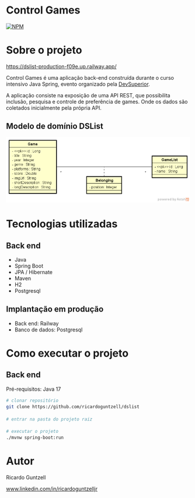 # Control Games
[![NPM](https://img.shields.io/npm/l/react)](https://github.com/devsuperior/sds1-wmazoni/blob/master/LICENSE)

# Sobre o projeto

https://dslist-production-f09e.up.railway.app/

Control Games é uma aplicação back-end construída durante o curso intensivo Java Spring, evento organizado pela [DevSuperior](https://devsuperior.com "Site da DevSuperior").

A aplicação consiste na exposição de uma API REST, 
que possibilita inclusão, pesquisa e controle de preferência de games.
Onde os dados são coletados inicialmente pela própria API.

## Modelo de domínio DSList

<img src="src/main/resources/img/dslist-domain-model.png" alt="Modelo Conceitual">

# Tecnologias utilizadas
## Back end
- Java
- Spring Boot
- JPA / Hibernate
- Maven
- H2
- Postgresql

## Implantação em produção
- Back end: Railway
- Banco de dados: Postgresql

# Como executar o projeto

## Back end
Pré-requisitos: Java 17

```bash
# clonar repositório
git clone https://github.com/ricardoguntzell/dslist

# entrar na pasta do projeto raiz

# executar o projeto
./mvnw spring-boot:run
```

# Autor

Ricardo Guntzell

www.linkedin.com/in/ricardoguntzelljr

